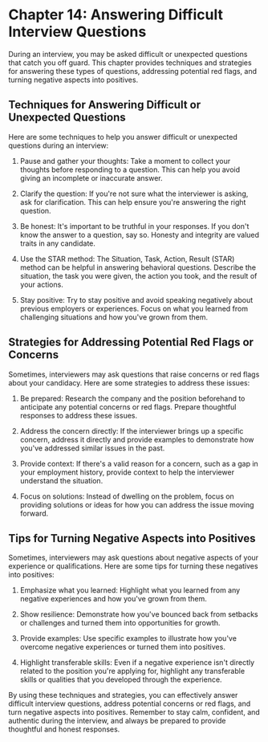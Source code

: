 Chapter 14: Answering Difficult Interview Questions
===================================================

During an interview, you may be asked difficult or unexpected questions that catch you off guard. This chapter provides techniques and strategies for answering these types of questions, addressing potential red flags, and turning negative aspects into positives.

Techniques for Answering Difficult or Unexpected Questions
----------------------------------------------------------

Here are some techniques to help you answer difficult or unexpected questions during an interview:

1. Pause and gather your thoughts: Take a moment to collect your thoughts before responding to a question. This can help you avoid giving an incomplete or inaccurate answer.

2. Clarify the question: If you're not sure what the interviewer is asking, ask for clarification. This can help ensure you're answering the right question.

3. Be honest: It's important to be truthful in your responses. If you don't know the answer to a question, say so. Honesty and integrity are valued traits in any candidate.

4. Use the STAR method: The Situation, Task, Action, Result (STAR) method can be helpful in answering behavioral questions. Describe the situation, the task you were given, the action you took, and the result of your actions.

5. Stay positive: Try to stay positive and avoid speaking negatively about previous employers or experiences. Focus on what you learned from challenging situations and how you've grown from them.

Strategies for Addressing Potential Red Flags or Concerns
---------------------------------------------------------

Sometimes, interviewers may ask questions that raise concerns or red flags about your candidacy. Here are some strategies to address these issues:

1. Be prepared: Research the company and the position beforehand to anticipate any potential concerns or red flags. Prepare thoughtful responses to address these issues.

2. Address the concern directly: If the interviewer brings up a specific concern, address it directly and provide examples to demonstrate how you've addressed similar issues in the past.

3. Provide context: If there's a valid reason for a concern, such as a gap in your employment history, provide context to help the interviewer understand the situation.

4. Focus on solutions: Instead of dwelling on the problem, focus on providing solutions or ideas for how you can address the issue moving forward.

Tips for Turning Negative Aspects into Positives
------------------------------------------------

Sometimes, interviewers may ask questions about negative aspects of your experience or qualifications. Here are some tips for turning these negatives into positives:

1. Emphasize what you learned: Highlight what you learned from any negative experiences and how you've grown from them.

2. Show resilience: Demonstrate how you've bounced back from setbacks or challenges and turned them into opportunities for growth.

3. Provide examples: Use specific examples to illustrate how you've overcome negative experiences or turned them into positives.

4. Highlight transferable skills: Even if a negative experience isn't directly related to the position you're applying for, highlight any transferable skills or qualities that you developed through the experience.

By using these techniques and strategies, you can effectively answer difficult interview questions, address potential concerns or red flags, and turn negative aspects into positives. Remember to stay calm, confident, and authentic during the interview, and always be prepared to provide thoughtful and honest responses.
